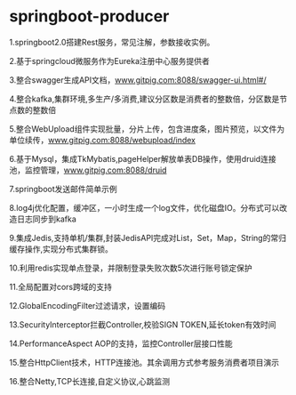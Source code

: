 # springboot-producer

1.springboot2.0搭建Rest服务，常见注解，参数接收实例。

2.基于springcloud微服务作为Eureka注册中心服务提供者

3.整合swagger生成API文档，www.gitpig.com:8088/swagger-ui.html#/

4.整合kafka,集群环境,多生产/多消费,建议分区数是消费者的整数倍，分区数是节点数的整数倍

5.整合WebUpload组件实现批量，分片上传，包含进度条，图片预览，以文件为单位续传，www.gitpig.com:8088/webupload/index

6.基于Mysql，集成TkMybatis,pageHelper解放单表DB操作，使用druid连接池，监控管理，www.gitpig.com:8088/druid

7.springboot发送邮件简单示例

8.log4j优化配置，缓冲区，一小时生成一个log文件，优化磁盘IO。分布式可以改造日志同步到kafka

9.集成Jedis,支持单机/集群,封装JedisAPI完成对List，Set，Map，String的常归缓存操作,实现分布式集群锁。

10.利用redis实现单点登录，并限制登录失败次数5次进行账号锁定保护

11.全局配置对cors跨域的支持

12.GlobalEncodingFilter过滤请求，设置编码

13.SecurityInterceptor拦截Controller,校验SIGN TOKEN,延长token有效时间

14.PerformanceAspect AOP的支持，监控Controller层接口性能

15.整合HttpClient技术，HTTP连接池。其余调用方式参考服务消费者项目演示

16.整合Netty,TCP长连接,自定义协议,心跳监测
